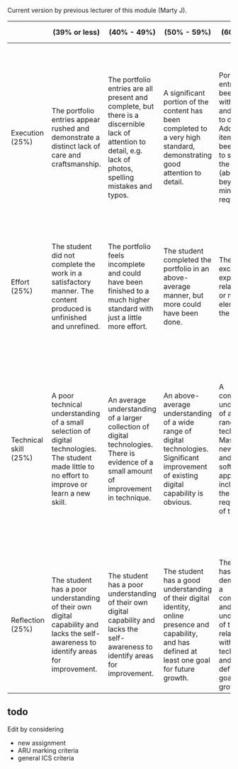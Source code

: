 Current version by previous lecturer of this module (Marty J). 

|   | (39% or less)  | (40% - 49%)  | (50% - 59%)  | (60% - 69%)  | (70% or above) | final mark  |
|---|---|---|---|---|---|---|
| Execution (25%) | The portfolio entries appear rushed and demonstrate a distinct lack of care and craftsmanship.  | The portfolio entries are all present and complete, but there is a discernible lack of attention to detail, e.g. lack of photos, spelling mistakes and typos.  | A significant portion of the content has been completed to a very high standard, demonstrating good attention to detail.  | Portfolio entries have been created with great care and attention to detail. Additional items have been included to strengthen the portfolio (above and beyond the minimum requirements). | The portfolio entries demonstrate a sophisticated and practical understanding of multiple digital technologies. The included digital story and website/blog are finished to a very high standard and include well-written text and supportive multimedia content. |   |
| Effort (25%) | The student did not complete the work in a satisfactory manner. The content produced is unfinished and unrefined.  | The portfolio feels incomplete and could have been finished to a much higher standard with just a little more effort.  | The student completed the portfolio in an above-average manner, but more could have been done.   | The student exceeded expectations in relation to one or more elements of the portfolio.  | The student went far beyond the minimum requirements. Portfolio entries have been developed and refined over a long period of time.  |   |
| Technical skill (25%)  | A poor technical understanding of a small selection of digital technologies. <br> The student made little to no effort to improve or learn a new skill. | An average understanding of a larger collection of digital technologies. <br> There is evidence of a small amount of improvement in technique. | An above-average understanding of a wide range of digital technologies. <br> Significant improvement of existing digital capability is obvious. | A comprehensive understanding of a wide range of digital technologies. <br> Mastery of one new technique and/or software application not included within the minimum requirements of the module.  | A deep understanding of a wide range of digital technologies. <br> The student far exceeded expectations in terms of personal growth, evidenced by the mastery of two or more new techniques and/or software applications not included within the minimum requirements of the module.  |   |
| Reflection (25%)  | The student has a poor understanding of their own digital capability and lacks the self-awareness to identify areas for improvement.  | The student has a poor understanding of their own digital capability and lacks the self-awareness to identify areas for improvement.  | The student has a good understanding of their digital identity, online presence and capability, and has defined at least one goal for future growth.  | The student has demonstrated a comprehensive and critical understanding of their relationship with technology and has defined several goals for future growth.  | The student has devised a comprehensive plan of self-development and has fully embraced the growth mindset in relation to the use of technology.  |   |

## todo
Edit by considering
- new assignment 
- ARU marking criteria
- general ICS criteria 
